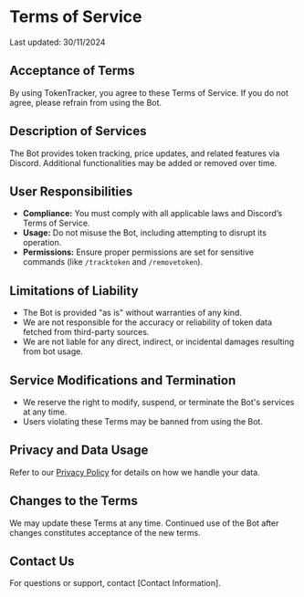 # Terms of Service

Last updated: 30/11/2024

## Acceptance of Terms
By using TokenTracker, you agree to these Terms of Service. If you do not agree, please refrain from using the Bot.

## Description of Services
The Bot provides token tracking, price updates, and related features via Discord. Additional functionalities may be added or removed over time.

## User Responsibilities
- **Compliance:** You must comply with all applicable laws and Discord’s Terms of Service.
- **Usage:** Do not misuse the Bot, including attempting to disrupt its operation.
- **Permissions:** Ensure proper permissions are set for sensitive commands (like `/tracktoken` and `/removetoken`).

## Limitations of Liability
- The Bot is provided "as is" without warranties of any kind.
- We are not responsible for the accuracy or reliability of token data fetched from third-party sources.
- We are not liable for any direct, indirect, or incidental damages resulting from bot usage.

## Service Modifications and Termination
- We reserve the right to modify, suspend, or terminate the Bot's services at any time.
- Users violating these Terms may be banned from using the Bot.

## Privacy and Data Usage
Refer to our [Privacy Policy](./privacy_policy.md) for details on how we handle your data.

## Changes to the Terms
We may update these Terms at any time. Continued use of the Bot after changes constitutes acceptance of the new terms.

## Contact Us
For questions or support, contact [Contact Information].


